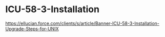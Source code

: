 # ICU-58-3-Installation
https://ellucian.force.com/clients/s/article/Banner-ICU-58-3-Installation-Upgrade-Steps-for-UNIX
